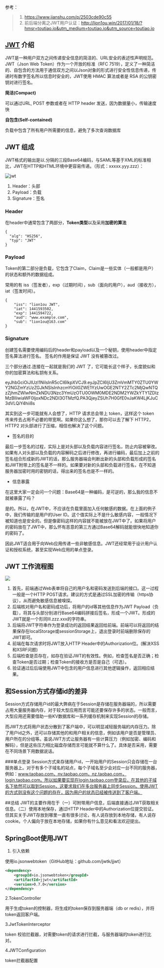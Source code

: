 参考：
> 1. https://www.jianshu.com/p/2503cde90c55
> 2. 前后端分离之JWT用户认证：http://lion1ou.win/2017/01/18/?hmsr=toutiao.io&utm_medium=toutiao.io&utm_source=toutiao.io


## [JWT](https://jwt.io/) 介绍
JWT是一种用户双方之间传递安全信息的简洁的、URL安全的表述性声明规范。
JWT（Json Web Token）作为一个开放的标准（RFC 7519），定义了一种简洁的、自包含的方法用于通信双方之间以Json对象的形式进行安全性信息传递，传递时有数字签名所以信息时安全的，JWT使用 HMAC 算法或者是 RSA 的公钥密钥对进行签名。

**简洁(Compact)**

可以通过URL, POST 参数或者在 HTTP header 发送，因为数据量小，传输速度快

**自包含(Self-contained)**

负载中包含了所有用户所需要的信息，避免了多次查询数据库


## JWT 组成
JWT格式的输出是以.分隔的三段Base64编码，与SAML等基于XML的标准相比，JWT在HTTP和HTML环境中更容易传递。（形式：xxxxx.yyy.zzz）：

![jwt](https://ww4.sinaimg.cn/large/006tNc79gy1fbv54tfilmj31120b2wl9.jpg)

1. Header：头部
2. Payload：负载
3. Signature：签名

### Header
在header中通常包含了两部分，**Token类型**以及采用**加密的算法**

```
{
  "alg": "HS256",
  "typ": "JWT"
}
```
### Payload
Token的第二部分是负载，它包含了Claim，Claim是一些实体（一般都是用户）的状态和额外的数据组成。

常用的有 iss（签发者），exp（过期时间），sub（面向的用户），aud（接收方），iat（签发时间）。
```
{
    "iss": "lion1ou JWT",
    "iat": 1441593502,
    "exp": 1441594722,
    "aud": "www.example.com",
    "sub": "lion1ou@163.com"
}
```


### Signature
创建签名需要使用编码后的header和payload以及一个秘钥，使用header中指定签名算法进行签名。
签名的作用是保证 JWT 没有被篡改过。

三个部分通过.连接在一起就是我们的 JWT 了，它可能长这个样子，长度貌似和你的加密算法和私钥有关系。

eyJhbGciOiJIUzI1NiIsInR5cCI6IkpXVCJ9.eyJpZCI6IjU3ZmVmMTY0ZTU0YWY2NGZmYzUzZGJkNSIsInhzcmYiOiI0ZWE1YzUwOGE2NTY2ZTc2MjQwNTQzZjhmZWIwNmZkNDU3Nzc3YmUzOTU0OWM0MDE2NDM2YWZkYTY1ZDIzMzBlIiwiaWF0IjoxNDc2NDI3OTMzfQ.PA3QjeyZSUh7H0GfE0vJaKW4LjKJuC3dVLQiY4hii8s

其实到这一步可能就有人会想了，HTTP 请求总会带上 token，这样这个 token 传来传去占用不必要的带宽啊。如果你这么想了，那你可以去了解下 HTTP2，HTTP2 对头部进行了压缩，相信也解决了这个问题。

- 签名的目的

最后一步签名的过程，实际上是对头部以及负载内容进行签名，防止内容被窜改。如果有人对头部以及负载的内容解码之后进行修改，再进行编码，最后加上之前的签名组合形成新的JWT的话，那么服务器端会判断出新的头部和负载形成的签名和JWT附带上的签名是不一样的。如果要对新的头部和负载进行签名，在不知道服务器加密时用的密钥的话，得出来的签名也是不一样的。

- 信息暴露

在这里大家一定会问一个问题：Base64是一种编码，是可逆的，那么我的信息不就被暴露了吗？

是的。所以，在JWT中，不应该在负载里面加入任何敏感的数据。在上面的例子中，我们传输的是用户的User ID。这个值实际上不是什么敏感内容，一般情况下被知道也是安全的。但是像密码这样的内容就不能被放在JWT中了。如果将用户的密码放在了JWT中，那么怀有恶意的第三方通过Base64解码就能很快地知道你的密码了。

因此JWT适合用于向Web应用传递一些非敏感信息。JWT还经常用于设计用户认证和授权系统，甚至实现Web应用的单点登录。


## JWT 工作流程图
![](https://upload-images.jianshu.io/upload_images/4461954-f3f1cb5d14004287.png)

1. 首先，前端通过Web表单将自己的用户名和密码发送到后端的接口。这一过程一般是一个HTTP POST请求。建议的方式是通过SSL加密的传输（https协议），从而避免敏感信息被嗅探。
2. 后端核对用户名和密码成功后，将用户的id等其他信息作为JWT Payload（负载），将其与头部分别进行Base64编码拼接后签名，形成一个JWT。形成的JWT就是一个形同lll.zzz.xxx的字符串。
3. 后端将JWT字符串作为登录成功的返回结果返回给前端。前端可以将返回的结果保存在localStorage或sessionStorage上，退出登录时前端删除保存的JWT即可。
4. 前端在每次请求时将JWT放入HTTP Header中的Authorization位。(解决XSS和XSRF问题)
5. 后端检查是否存在，如存在验证JWT的有效性。例如，检查签名是否正确；检查Token是否过期；检查Token的接收方是否是自己（可选）。
6. 验证通过后后端使用JWT中包含的用户信息进行其他逻辑操作，返回相应结果。


## 和Session方式存储id的差异
Session方式存储用户id的最大弊病在于Session是存储在服务器端的，所以需要占用大量服务器内存，对于较大型应用而言可能还要保存许多的状态。一般而言，大型应用还需要借助一些KV数据库和一系列缓存机制来实现Session的存储。

而JWT方式将用户状态分散到了客户端中，可以明显减轻服务端的内存压力。除了用户id之外，还可以存储其他的和用户相关的信息，例如该用户是否是管理员、用户所在的分组等。虽说JWT方式让服务器有一些计算压力（例如加密、编码和解码），但是这些压力相比磁盘存储而言可能就不算什么了。具体是否采用，需要在不同场景下用数据说话。

###单点登录
Session方式来存储用户id，一开始用户的Session只会存储在一台服务器上。对于有多个子域名的站点，每个子域名至少会对应一台不同的服务器，例如：www.taobao.com，nv.taobao.com，nz.taobao.com，login.taobao.com。所以如果要实现在login.taobao.com登录后，在其他的子域名下依然可以取到Session，这要求我们在多台服务器上同步Session。使用JWT的方式则没有这个问题的存在，因为用户的状态已经被传送到了客户端。

##总结
JWT的主要作用在于（一）可附带用户信息，后端直接通过JWT获取相关信息。（二）使用本地保存，通过HTTP Header中的Authorization位提交验证。但其实关于JWT存放到哪里一直有很多讨论，有人说存放到本地存储，有人说存 cookie。个人偏向于放在本地存储，如果你有什么意见和看法欢迎提出。


## SpringBoot使用JWT

1. 引入依赖

使用io.jsonwebtoken（GitHub地址：github.com/jwtk/jjwt）
```xml
<dependency>
    <groupId>io.jsonwebtoken</groupId>
    <artifactId>jjwt</artifactId>
    <version>0.7.0</version>
</dependency>
```

2.TokenController

用于生成token的控制器，将生成的token保存到服务器端（db or redis），并将token返回客户端。

3.JwtTokenInterceptor

token 校验拦截器，对需要token的请求进行拦截，与服务器端的token进行比对。

4.JWTConfiguration

token拦截器配置

